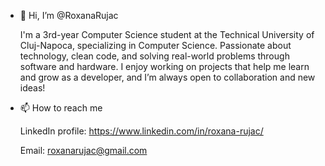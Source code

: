 - 👋 Hi, I’m @RoxanaRujac

  I'm a 3rd-year Computer Science student at the Technical University of Cluj-Napoca, specializing in Computer Science.
  Passionate about technology, clean code, and solving real-world problems through software and hardware.
  I enjoy working on projects that help me learn and grow as a developer, and I’m always open to collaboration and new ideas!

- 📫 How to reach me
  
    LinkedIn profile: https://www.linkedin.com/in/roxana-rujac/
  
    Email: roxanarujac@gmail.com

<!---
RoxanaRujac/RoxanaRujac is a ✨ special ✨ repository because its `README.md` (this file) appears on your GitHub profile.
You can click the Preview link to take a look at your changes.
--->
